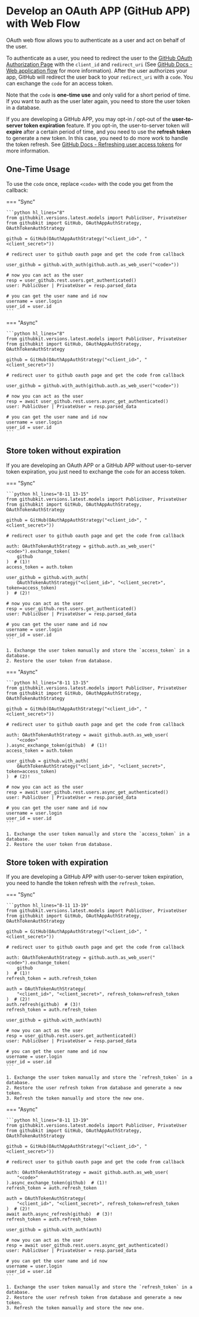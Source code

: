 # Develop an OAuth APP (GitHub APP) with Web Flow

OAuth web flow allows you to authenticate as a user and act on behalf of the user.

To authenticate as a user, you need to redirect the user to the [GitHub OAuth Authorization Page](https://github.com/login/oauth/authorize) with the `client_id` and `redirect_uri` (See [GitHub Docs - Web application flow](https://docs.github.com/en/apps/oauth-apps/building-oauth-apps/authorizing-oauth-apps#web-application-flow) for more information). After the user authorizes your app, GitHub will redirect the user back to your `redirect_uri` with a `code`. You can exchange the `code` for an access token.

Note that the `code` is **one-time use** and only valid for a short period of time. If you want to auth as the user later again, you need to store the user token in a database.

If you are developing a GitHub APP, you may opt-in / opt-out of the **user-to-server token expiration** feature. If you opt-in, the user-to-server token will **expire** after a certain period of time, and you need to use the **refresh token** to generate a new token. In this case, you need to do more work to handle the token refresh. See [GitHub Docs - Refreshing user access tokens](https://docs.github.com/en/apps/creating-github-apps/authenticating-with-a-github-app/refreshing-user-access-tokens) for more information.

## One-Time Usage

To use the `code` once, replace `<code>` with the code you get from the callback:

=== "Sync"

    ```python hl_lines="8"
    from githubkit.versions.latest.models import PublicUser, PrivateUser
    from githubkit import GitHub, OAuthAppAuthStrategy, OAuthTokenAuthStrategy

    github = GitHub(OAuthAppAuthStrategy("<client_id>", "<client_secret>"))

    # redirect user to github oauth page and get the code from callback

    user_github = github.with_auth(github.auth.as_web_user("<code>"))

    # now you can act as the user
    resp = user_github.rest.users.get_authenticated()
    user: PublicUser | PrivateUser = resp.parsed_data

    # you can get the user name and id now
    username = user.login
    user_id = user.id
    ```

=== "Async"

    ```python hl_lines="8"
    from githubkit.versions.latest.models import PublicUser, PrivateUser
    from githubkit import GitHub, OAuthAppAuthStrategy, OAuthTokenAuthStrategy

    github = GitHub(OAuthAppAuthStrategy("<client_id>", "<client_secret>"))

    # redirect user to github oauth page and get the code from callback

    user_github = github.with_auth(github.auth.as_web_user("<code>"))

    # now you can act as the user
    resp = await user_github.rest.users.async_get_authenticated()
    user: PublicUser | PrivateUser = resp.parsed_data

    # you can get the user name and id now
    username = user.login
    user_id = user.id
    ```

## Store token without expiration

If you are developing an OAuth APP or a GitHub APP without user-to-server token expiration, you just need to exchange the `code` for an access token.

=== "Sync"

    ```python hl_lines="8-11 13-15"
    from githubkit.versions.latest.models import PublicUser, PrivateUser
    from githubkit import GitHub, OAuthAppAuthStrategy, OAuthTokenAuthStrategy

    github = GitHub(OAuthAppAuthStrategy("<client_id>", "<client_secret>"))

    # redirect user to github oauth page and get the code from callback

    auth: OAuthTokenAuthStrategy = github.auth.as_web_user("<code>").exchange_token(
        github
    )  # (1)!
    access_token = auth.token

    user_github = github.with_auth(
        OAuthTokenAuthStrategy("<client_id>", "<client_secret>", token=access_token)
    )  # (2)!

    # now you can act as the user
    resp = user_github.rest.users.get_authenticated()
    user: PublicUser | PrivateUser = resp.parsed_data

    # you can get the user name and id now
    username = user.login
    user_id = user.id
    ```

    1. Exchange the user token manually and store the `access_token` in a database.
    2. Restore the user token from database.

=== "Async"

    ```python hl_lines="8-11 13-15"
    from githubkit.versions.latest.models import PublicUser, PrivateUser
    from githubkit import GitHub, OAuthAppAuthStrategy, OAuthTokenAuthStrategy

    github = GitHub(OAuthAppAuthStrategy("<client_id>", "<client_secret>"))

    # redirect user to github oauth page and get the code from callback

    auth: OAuthTokenAuthStrategy = await github.auth.as_web_user(
        "<code>"
    ).async_exchange_token(github)  # (1)!
    access_token = auth.token

    user_github = github.with_auth(
        OAuthTokenAuthStrategy("<client_id>", "<client_secret>", token=access_token)
    )  # (2)!

    # now you can act as the user
    resp = await user_github.rest.users.async_get_authenticated()
    user: PublicUser | PrivateUser = resp.parsed_data

    # you can get the user name and id now
    username = user.login
    user_id = user.id
    ```

    1. Exchange the user token manually and store the `access_token` in a database.
    2. Restore the user token from database.

## Store token with expiration

If you are developing a GitHub APP with user-to-server token expiration, you need to handle the token refresh with the `refresh_token`.

=== "Sync"

    ```python hl_lines="8-11 13-19"
    from githubkit.versions.latest.models import PublicUser, PrivateUser
    from githubkit import GitHub, OAuthAppAuthStrategy, OAuthTokenAuthStrategy

    github = GitHub(OAuthAppAuthStrategy("<client_id>", "<client_secret>"))

    # redirect user to github oauth page and get the code from callback

    auth: OAuthTokenAuthStrategy = github.auth.as_web_user("<code>").exchange_token(
        github
    )  # (1)!
    refresh_token = auth.refresh_token

    auth = OAuthTokenAuthStrategy(
        "<client_id>", "<client_secret>", refresh_token=refresh_token
    )  # (2)!
    auth.refresh(github)  # (3)!
    refresh_token = auth.refresh_token

    user_github = github.with_auth(auth)

    # now you can act as the user
    resp = user_github.rest.users.get_authenticated()
    user: PublicUser | PrivateUser = resp.parsed_data

    # you can get the user name and id now
    username = user.login
    user_id = user.id
    ```

    1. Exchange the user token manually and store the `refresh_token` in a database.
    2. Restore the user refresh token from database and generate a new token.
    3. Refresh the token manually and store the new one.

=== "Async"

    ```python hl_lines="8-11 13-19"
    from githubkit.versions.latest.models import PublicUser, PrivateUser
    from githubkit import GitHub, OAuthAppAuthStrategy, OAuthTokenAuthStrategy

    github = GitHub(OAuthAppAuthStrategy("<client_id>", "<client_secret>"))

    # redirect user to github oauth page and get the code from callback

    auth: OAuthTokenAuthStrategy = await github.auth.as_web_user(
        "<code>"
    ).async_exchange_token(github)  # (1)!
    refresh_token = auth.refresh_token

    auth = OAuthTokenAuthStrategy(
        "<client_id>", "<client_secret>", refresh_token=refresh_token
    )  # (2)!
    await auth.async_refresh(github)  # (3)!
    refresh_token = auth.refresh_token

    user_github = github.with_auth(auth)

    # now you can act as the user
    resp = await user_github.rest.users.async_get_authenticated()
    user: PublicUser | PrivateUser = resp.parsed_data

    # you can get the user name and id now
    username = user.login
    user_id = user.id
    ```

    1. Exchange the user token manually and store the `refresh_token` in a database.
    2. Restore the user refresh token from database and generate a new token.
    3. Refresh the token manually and store the new one.
